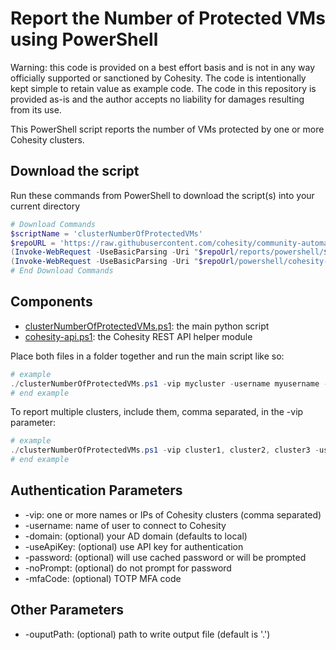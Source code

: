 # Report the Number of Protected VMs using PowerShell

Warning: this code is provided on a best effort basis and is not in any way officially supported or sanctioned by Cohesity. The code is intentionally kept simple to retain value as example code. The code in this repository is provided as-is and the author accepts no liability for damages resulting from its use.

This PowerShell script reports the number of VMs protected by one or more Cohesity clusters.

## Download the script

Run these commands from PowerShell to download the script(s) into your current directory

```powershell
# Download Commands
$scriptName = 'clusterNumberOfProtectedVMs'
$repoURL = 'https://raw.githubusercontent.com/cohesity/community-automation-samples/main'
(Invoke-WebRequest -UseBasicParsing -Uri "$repoUrl/reports/powershell/$scriptName/$scriptName.ps1").content | Out-File "$scriptName.ps1"; (Get-Content "$scriptName.ps1") | Set-Content "$scriptName.ps1"
(Invoke-WebRequest -UseBasicParsing -Uri "$repoUrl/powershell/cohesity-api/cohesity-api.ps1").content | Out-File cohesity-api.ps1; (Get-Content cohesity-api.ps1) | Set-Content cohesity-api.ps1
# End Download Commands
```

## Components

* [clusterNumberOfProtectedVMs.ps1](https://raw.githubusercontent.com/cohesity/community-automation-samples/main/reports/powershell/clusterNumberOfProtectedVMs/clusterNumberOfProtectedVMs.ps1): the main python script
* [cohesity-api.ps1](https://raw.githubusercontent.com/cohesity/community-automation-samples/main/powershell/cohesity-api/cohesity-api.ps1): the Cohesity REST API helper module

Place both files in a folder together and run the main script like so:

```powershell
# example
./clusterNumberOfProtectedVMs.ps1 -vip mycluster -username myusername -domain mydomain.net
# end example
```

To report multiple clusters, include them, comma separated, in the -vip parameter:

```powershell
# example
./clusterNumberOfProtectedVMs.ps1 -vip cluster1, cluster2, cluster3 -username myusername -domain mydomain.net
# end example
```

## Authentication Parameters

* -vip: one or more names or IPs of Cohesity clusters (comma separated)
* -username: name of user to connect to Cohesity
* -domain: (optional) your AD domain (defaults to local)
* -useApiKey: (optional) use API key for authentication
* -password: (optional) will use cached password or will be prompted
* -noPrompt: (optional) do not prompt for password
* -mfaCode: (optional) TOTP MFA code

## Other Parameters

* -ouputPath: (optional) path to write output file (default is '.')

